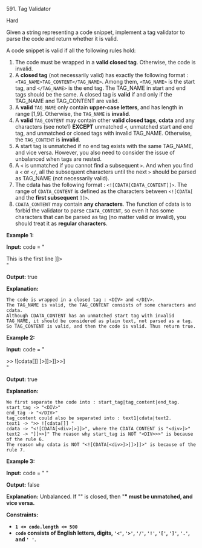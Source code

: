 591\. Tag Validator

Hard

Given a string representing a code snippet, implement a tag validator to parse the code and return whether it is valid.

A code snippet is valid if all the following rules hold:

1.  The code must be wrapped in a **valid closed tag**. Otherwise, the code is invalid.
2.  A **closed tag** (not necessarily valid) has exactly the following format : `<TAG_NAME>TAG_CONTENT</TAG_NAME>`. Among them, `<TAG_NAME>` is the start tag, and `</TAG_NAME>` is the end tag. The TAG\_NAME in start and end tags should be the same. A closed tag is **valid** if and only if the TAG\_NAME and TAG\_CONTENT are valid.
3.  A **valid** `TAG_NAME` only contain **upper-case letters**, and has length in range [1,9]. Otherwise, the `TAG_NAME` is **invalid**.
4.  A **valid** `TAG_CONTENT` may contain other **valid closed tags**, **cdata** and any characters (see note1) **EXCEPT** unmatched `<`, unmatched start and end tag, and unmatched or closed tags with invalid TAG\_NAME. Otherwise, the `TAG_CONTENT` is **invalid**.
5.  A start tag is unmatched if no end tag exists with the same TAG\_NAME, and vice versa. However, you also need to consider the issue of unbalanced when tags are nested.
6.  A `<` is unmatched if you cannot find a subsequent `>`. And when you find a `<` or `</`, all the subsequent characters until the next `>` should be parsed as TAG\_NAME (not necessarily valid).
7.  The cdata has the following format : `<![CDATA[CDATA_CONTENT]]>`. The range of `CDATA_CONTENT` is defined as the characters between `<![CDATA[` and the **first subsequent** `]]>`.
8.  `CDATA_CONTENT` may contain **any characters**. The function of cdata is to forbid the validator to parse `CDATA_CONTENT`, so even it has some characters that can be parsed as tag (no matter valid or invalid), you should treat it as **regular characters**.

**Example 1:**

**Input:** code = "<DIV>This is the first line <![CDATA[<div>]]></DIV>"

**Output:** true

**Explanation:**

    The code is wrapped in a closed tag : <DIV> and </DIV>.
    The TAG_NAME is valid, the TAG_CONTENT consists of some characters and cdata.
    Although CDATA_CONTENT has an unmatched start tag with invalid TAG_NAME, it should be considered as plain text, not parsed as a tag.
    So TAG_CONTENT is valid, and then the code is valid. Thus return true. 

**Example 2:**

**Input:** code = "<DIV>>> ![cdata[]] <![CDATA[<div>]>]]>]]>>]</DIV>"

**Output:** true

**Explanation:**

    We first separate the code into : start_tag|tag_content|end_tag.
    start_tag -> "<DIV>"
    end_tag -> "</DIV>"
    tag_content could also be separated into : text1|cdata|text2.
    text1 -> ">> ![cdata[]] "
    cdata -> "<![CDATA[<div>]>]]>", where the CDATA_CONTENT is "<div>]>"
    text2 -> "]]>>]" The reason why start_tag is NOT "<DIV>>>" is because of the rule 6.
    The reason why cdata is NOT "<![CDATA[<div>]>]]>]]>" is because of the rule 7. 

**Example 3:**

**Input:** code = "<A> <B> </A> </B>"

**Output:** false

**Explanation:** Unbalanced. If "<A>" is closed, then "<B>" must be unmatched, and vice versa.

**Constraints:**

*   `1 <= code.length <= 500`
*   `code` consists of English letters, digits, `'<'`, `'>'`, `'/'`, `'!'`, `'['`, `']'`, `'.'`, and `' '`.